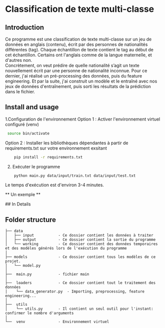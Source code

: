 # Classification de texte multi-classe
## Introduction
Ce programme est une classification de texte multi-classe sur un jeu de données en anglais (contenu), écrit par des personnes de nationalités différentes (tag). Chaque échantillon de texte contient le tag au début de cet échantillon. Certains ont l'anglais comme de la langue maternelle, et d'autres non.   
Concrètement, on veut prédire de quelle nationalité s’agit un texte nouvellement écrit par une personne de nationalité inconnue.
Pour ce dernier, j'ai réalisé un pré-processing des données, puis du feature engineering. Et par la suite, j'ai construit un modèle et le entraîné avec nos jeux de données d'entraînement, puis sorti les résultats de la prédiction dans le fichier.

## Install and usage
1.Configuration de l'environnement
Option 1 : Activer l'environnement virtuel configuré (venv)
   ```sh
    source bin/activate
   ```
Option 2 : Installer les bibliothèques dépendantes à partir de requirements.txt sur votre environnement exsitant
```sh
    pip install -r requirements.txt
```
2. Exécuter le programme
```sh
    python main.py data/input/train.txt data/input/test.txt
```
Le temps d'exécution est d'environ 3-4 minutes.

** Un exemple **

<div align="center">

<img align="center" hight="600" width="600" src=" ">

</div>
## In Details

Folder structure
--------------

```
├── data
│   ├── input           - Ce dossier contient les données à traiter
│   ├── output          - Ce dossier contient la sortie du programme
│   └── working         - Ce dossier contient des données temporaires et des modèles générés lors de l'exécution du programme
│
├── models              - Ce dossier contient tous les modèles de ce projet.
│   └── model.py
│   
├──  main.py            - fichier main     
│  
├──  loaders            - Ce dossier contient tout le traitement des données
│    └── data_generator.py  - Importing, preprocessing, feature engineering...
│ 
├──  utils
│    └── utils.py       - Il contient un seul outil pour l'instant: confirmer le nombre d'arguments
│
└──  venv               - Environnement virtuel
```
